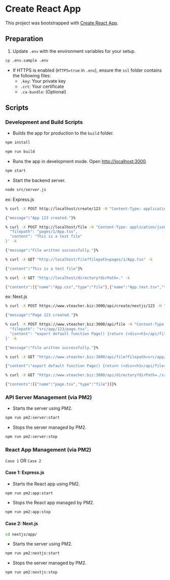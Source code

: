 # Create React App

This project was bootstrapped with [Create React App](https://github.com/facebook/create-react-app).

## Preparation

1. Update `.env` with the environment variables for your setup.

```bash
cp .env.sample .env
```   

- If HTTPS is enabled (`HTTPS=true` in `.env`), ensure the `ssl` folder contains the following files:
    - `.key`: Your private key
    - `.crt`: Your certificate
    - `.ca-bundle`: (Optional)

## Scripts

### Development and Build Scripts

- Builds the app for production to the `build` folder.

```bash
npm install
```

```bash
npm run build
```

- Runs the app in development mode. Open [http://localhost:3000](http://localhost:3000).

```bash
npm start
```

- Start the backend server.

```bash
node src/server.js
```

ex: Express.js 

```bash
% curl -X POST http://localhost/create/123 -H "Content-Type: application/json"

{"message":"App 123 created."}%
```

```bash
% curl -X POST http://localhost/file -H "Content-Type: application/json" -d '{
  "filepath": "pages/1/App.tsx", 
  "content": "This is a test file"
}' -k

{"message":"File written successfully."}%   
```

```bash
% curl -X GET "http://localhost/file?filepath=pages/1/App.tsx" -k

{"content":"This is a test file"}%                           
```

```bash
% curl -X GET "http://localhost/directory?dirPath=." -k   

{"contents":[{"name":"App.css","type":"file"},{"name":"App.test.tsx","type":"file"},{"name":"App.tsx","type":"file"},{"name":"DynamicApp.tsx","type":"file"},{"name":"index.css","type":"file"},{"name":"index.tsx","type":"file"},{"name":"logo.svg","type":"file"},{"name":"pages","type":"directory","contents":[{"name":".gitkeep","type":"file"},{"name":"1","type":"directory","contents":[{"name":"App.tsx","type":"file"}]},{"name":"2","type":"directory","contents":[{"name":"App.tsx","type":"file"}]},{"name":"4","type":"directory","contents":[{"name":"App.tsx","type":"file"}]},{"name":"5","type":"directory","contents":[{"name":"App.tsx","type":"file"}]},{"name":"6","type":"directory","contents":[{"name":"App.tsx","type":"file"}]}]},{"name":"react-app-env.d.ts","type":"file"},{"name":"reportWebVitals.ts","type":"file"},{"name":"server.js","type":"file"},{"name":"setupTests.ts","type":"file"}]}%  
```

ex: Next.js

```bash
% curl -X POST https://www.vteacher.biz:3000/api/create/nextjs/123 -H "Content-Type: application/json"

{"message":"Page 123 created."}%
```

```bash
% curl -X POST https://www.vteacher.biz:3000/api/file -H "Content-Type: application/json" -d '{
  "filepath": "src/app/123/page.tsx", 
  "content": "export default function Page() {return (<div><h1>/api/file</h1></div>);}"
}' -k

{"message":"File written successfully."}%
```

```bash
% curl -X GET "https://www.vteacher.biz:3000/api/file?filepath=src/app/123/page.tsx" -k

{"content":"export default function Page() {return (<div><h1>/api/file</h1></div>);}"}%
```

```bash
% curl -X GET "https://www.vteacher.biz:3000/api/directory?dirPath=./src/app/123/" -k   

{"contents":[{"name":"page.tsx","type":"file"}]}%
```

### API Server Management (via PM2)

- Starts the server using PM2.

```bash
npm run pm2:server:start
```

- Stops the server managed by PM2.

```bash
npm run pm2:server:stop
```

### React App Management (via PM2)

`Case 1` OR `Case 2`

#### Case 1: Express.js

- Starts the React app using PM2.

```bash
npm run pm2:app:start
```

- Stops the React app managed by PM2.

```bash
npm run pm2:app:stop
```

#### Case 2: Next.js

```bash
cd nextjs/app/
```

- Starts the server using PM2.

```bash
npm run pm2:nextjs:start
```

- Stops the server managed by PM2.

```bash
npm run pm2:nextjs:stop
```
